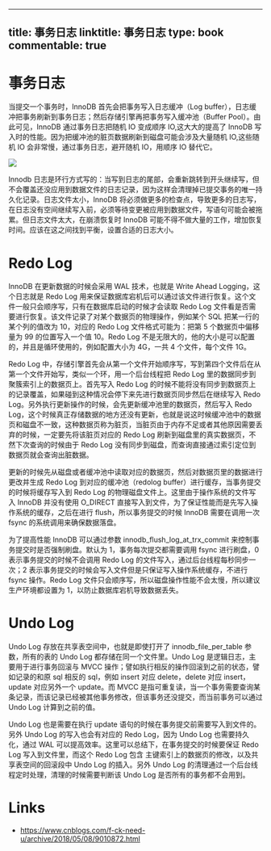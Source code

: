 
---
title: 事务日志
linktitle: 事务日志
type: book
commentable: true
---

# 事务日志

当提交一个事务时，InnoDB 首先会把事务写入日志缓冲（Log buffer），日志缓冲把事务刷新到事务日志；然后存储引擎再把事务写入缓冲池（Buffer Pool）。由此可见，InnoDB 通过事务日志把随机 IO 变成顺序 IO,这大大的提高了 InnoDB 写入时的性能。因为把缓冲池的脏页数据刷新到磁盘可能会涉及大量随机 IO,这些随机 IO 会非常慢，通过事务日志，避开随机 IO，用顺序 IO 替代它。

![](https://i.postimg.cc/L5cLfnGn/image.png)

Innodb 日志是环行方式写的：当写到日志的尾部，会重新跳转到开头继续写，但不会覆盖还没应用到数据文件的日志记录，因为这样会清理掉已提交事务的唯一持久化记录。日志文件太小，InnoDB 将必须做更多的检查点，导致更多的日志写，在日志没有空间继续写入前，必须等待变更被应用到数据文件，写语句可能会被拖累。但日志文件太大，在崩溃恢复时 InnoDB 可能不得不做大量的工作，增加恢复时间。应该在这之间找到平衡，设置合适的日志大小。

# Redo Log

InnoDB 在更新数据的时候会采用 WAL 技术，也就是 Write Ahead Logging，这个日志就是 Redo Log 用来保证数据库宕机后可以通过该文件进行恢复。这个文件一般只会顺序写，只有在数据库启动的时候才会读取 Redo Log 文件看是否需要进行恢复。该文件记录了对某个数据页的物理操作，例如某个 SQL 把某一行的某个列的值改为 10，对应的 Redo Log 文件格式可能为：把第 5 个数据页中偏移量为 99 的位置写入一个值 10。Redo Log 不是无限大的，他的大小是可以配置的，并且是循环使用的，例如配置大小为 4G，一共 4 个文件，每个文件 1G。

Redo Log 中，存储引擎首先会从第一个文件开始顺序写，写到第四个文件后在从第一个文件开始写，类似一个环，用一个后台线程把 Redo Log 里的数据同步到聚簇索引上的数据页上。首先写入 Redo Log 的时候不能将没有同步到数据页上的记录覆盖，如果碰到这种情况会停下来先进行数据页同步然后在继续写入 Redo Log。另外执行更新操作的时候，会先更新缓冲池里的数据页，然后写入 Redo Log，这个时候真正存储数据的地方还没有更新，也就是说这时候缓冲池中的数据页和磁盘不一致，这种数据页称为脏页，当脏页由于内存不足或者其他原因需要丢弃的时候，一定要先将该脏页对应的 Redo Log 刷新到磁盘里的真实数据页，不然下次查询的时候由于 Redo Log 没有同步到磁盘，而查询直接通过索引定位到数据页就会查询出脏数据。

更新的时候先从磁盘或者缓冲池中读取对应的数据页，然后对数据页里的数据进行更改并生成 Redo Log 到对应的缓冲池（redolog buffer）进行缓存，当事务提交的时候将缓存写入到 Redo Log 的物理磁盘文件上。这里由于操作系统的文件写入 InnoDB 并没有使用 O_DIRECT 直接写入到文件，为了保证性能而是先写入操作系统的缓存，之后在进行 flush，所以事务提交的时候 InnoDB 需要在调用一次 fsync 的系统调用来确保数据落盘。

为了提高性能 InnoDB 可以通过参数 innodb_flush_log_at_trx_commit 来控制事务提交时是否强制刷盘。默认为 1，事务每次提交都需要调用 fsync 进行刷盘，0 表示事务提交的时候不会调用 Redo Log 的文件写入，通过后台线程每秒同步一次；2 表示事务提交的时候会写入文件但是只保证写入操作系统缓存，不进行 fsync 操作。Redo Log 文件只会顺序写，所以磁盘操作性能不会太慢，所以建议生产环境都设置为 1，以防止数据库宕机导致数据丢失。

# Undo Log

Undo Log 存放在共享表空间中，也就是即使打开了 innodb_file_per_table 参数，所有的表的 Undo Log 都存储在同一个文件里。Undo Log 是逻辑日志，主要用于进行事务回滚与 MVCC 操作；譬如执行相反的操作回滚到之前的状态，譬如记录的和原 sql 相反的 sql，例如 insert 对应 delete，delete 对应 insert，update 对应另外一个 update。而 MVCC 是指可重复读，当一个事务需要查询某条记录，而该记录已经被其他事务修改，但该事务还没提交，而当前事务可以通过 Undo Log 计算到之前的值。

Undo Log 也是需要在执行 update 语句的时候在事务提交前需要写入到文件的。另外 Undo Log 的写入也会有对应的 Redo Log，因为 Undo Log 也需要持久化，通过 WAL 可以提高效率。这里可以总结下，在事务提交的时候要保证 Redo Log 写入到文件里，而这个 Redo Log 包含 主键索引上的数据页的修改，以及共享表空间的回滚段中 Undo Log 的插入。另外 Undo Log 的清理通过一个后台线程定时处理，清理的时候需要判断该 Undo Log 是否所有的事务都不会用到。

# Links

- https://www.cnblogs.com/f-ck-need-u/archive/2018/05/08/9010872.html

    